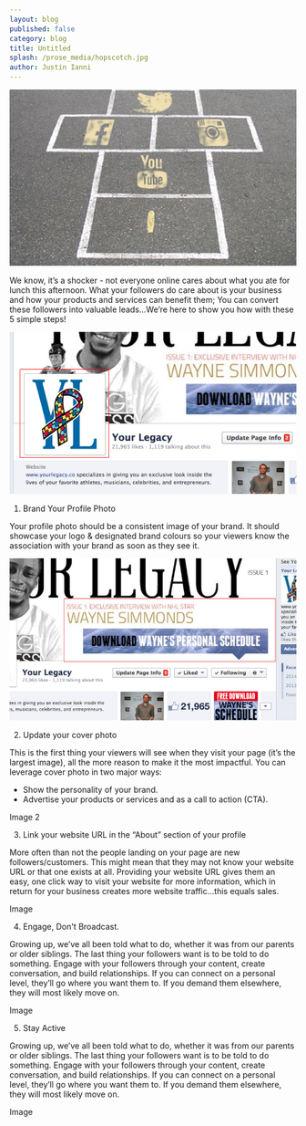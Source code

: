 ```yaml
---
layout: blog
published: false
category: blog
title: Untitled
splash: /prose_media/hopscotch.jpg
author: Justin Ianni
---
```


![hopscotch.jpg](/prose_media/hopscotch.jpg)


We know, it’s a shocker - not everyone online cares about what you ate for lunch this afternoon. What your followers do care about is your business and how your products and services can benefit them; You can convert these followers into valuable leads...We’re here to show you how with these 5 simple steps!

![1.jpg](/prose_media/1.jpg)


1. Brand Your Profile Photo

Your profile photo should be a consistent image of your brand. It should showcase your logo & designated brand colours so your viewers know the association with your brand as soon as they see it.

![2.jpg](/prose_media/2.jpg)
 

2. Update your cover photo

This is the first thing your viewers will see when they visit your page (it’s the largest image), all the more reason to make it the most impactful. You can leverage cover photo in two major ways: 
- Show the personality of your brand. 
- Advertise your products or services and as a call to action (CTA).  

Image 2

3. Link your website URL in the “About” section of your profile

More often than not the people landing on your page are new followers/customers. This might mean that they may not know your website URL or that one exists at all. Providing your website URL gives them an easy, one click way to visit your website for more information, which in return for your business creates more website traffic…this equals sales.

Image

4. Engage, Don't Broadcast. 

Growing up, we’ve all been told what to do, whether it was from our parents or older siblings. The last thing your followers want is to be told to do something. Engage with your followers through your content, create conversation, and build relationships. If you can connect on a personal level, they’ll go where you want them to. If you demand them elsewhere, they will most likely move on. 

Image

5. Stay Active

Growing up, we’ve all been told what to do, whether it was from our parents or older siblings. The last thing your followers want is to be told to do something. Engage with your followers through your content, create conversation, and build relationships. If you can connect on a personal level, they’ll go where you want them to. If you demand them elsewhere, they will most likely move on. 

Image